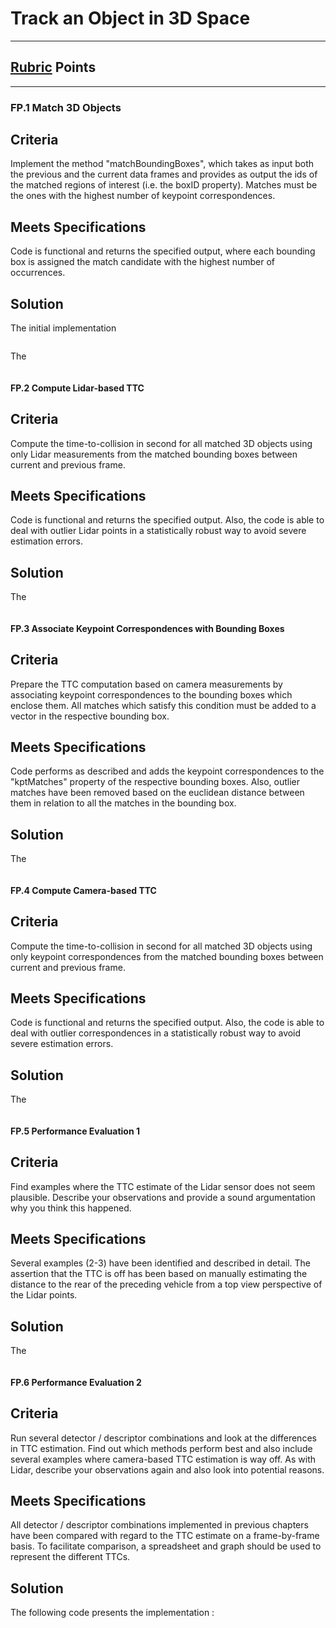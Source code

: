 #  Track an Object in 3D Space

---


## [Rubric](https://review.udacity.com/#!/rubrics/2550/view) Points


[//]: # (Image References)

[image3]: ./writeup_images/image1.png "image1"


---

### FP.1 Match 3D Objects

## Criteria

Implement the method "matchBoundingBoxes", which takes as input both the previous and the current data frames and provides as output the ids of the matched regions of interest (i.e. the boxID property). Matches must be the ones with the highest number of keypoint correspondences. 

## Meets Specifications

Code is functional and returns the specified output, where each bounding box is assigned the match candidate with the highest number of occurrences. 

## Solution

The initial implementation 


```c++

```

The 

```c++

```


#### FP.2 Compute Lidar-based TTC

## Criteria

Compute the time-to-collision in second for all matched 3D objects using only Lidar measurements from the matched bounding boxes between current and previous frame.

## Meets Specifications

Code is functional and returns the specified output. Also, the code is able to deal with outlier Lidar points in a statistically robust way to avoid severe estimation errors. 

## Solution

The 

```c++

```

#### FP.3 Associate Keypoint Correspondences with Bounding Boxes

## Criteria

Prepare the TTC computation based on camera measurements by associating keypoint correspondences to the bounding boxes which enclose them. All matches which satisfy this condition must be added to a vector in the respective bounding box.

## Meets Specifications

Code performs as described and adds the keypoint correspondences to the "kptMatches" property of the respective bounding boxes. Also, outlier matches have been removed based on the euclidean distance between them in relation to all the matches in the bounding box. 

## Solution

The 

```c++

```

#### FP.4 Compute Camera-based TTC

## Criteria

Compute the time-to-collision in second for all matched 3D objects using only keypoint correspondences from the matched bounding boxes between current and previous frame.

## Meets Specifications

Code is functional and returns the specified output. Also, the code is able to deal with outlier correspondences in a statistically robust way to avoid severe estimation errors. 

## Solution

The 

```c++

```

#### FP.5 Performance Evaluation 1

## Criteria

Find examples where the TTC estimate of the Lidar sensor does not seem plausible. Describe your observations and provide a sound argumentation why you think this happened.

## Meets Specifications

Several examples (2-3) have been identified and described in detail. The assertion that the TTC is off has been based on manually estimating the distance to the rear of the preceding vehicle from a top view perspective of the Lidar points.

## Solution

The 

```c++

```

#### FP.6 Performance Evaluation 2

## Criteria

Run several detector / descriptor combinations and look at the differences in TTC estimation. Find out which methods perform best and also include several examples where camera-based TTC estimation is way off. As with Lidar, describe your observations again and also look into potential reasons.

## Meets Specifications

All detector / descriptor combinations implemented in previous chapters have been compared with regard to the TTC estimate on a frame-by-frame basis. To facilitate comparison, a spreadsheet and graph should be used to represent the different TTCs. 

## Solution

The following code presents the implementation :

```c++


```

